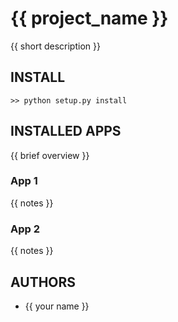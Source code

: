 # {{ project_name }}

{{ short description }}

## INSTALL
`>> python setup.py install`

## INSTALLED APPS

{{ brief overview }}

### App 1
{{ notes }}

### App 2
{{ notes }}

## AUTHORS

- {{ your name }}
